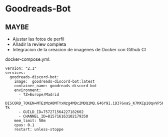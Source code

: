 # Goodreads-Bot

##  MAYBE
- Ajustar las fotos de perfil
- Añadir la review completa
- Integracion de la creacion de imagenes de Docker con Github CI


docker-compose.yml:

```
version: "2.1"
services:
  goodreads-discord-bot:
    image: 	goodreads-discord-bot:latest	
    container_name: goodreads-discord-bot
    environment:
      - TZ=Europe/Madrid
      - DISCORD_TOKEN=MTEzMzA0MTYxNzg4MDc2MDQ1MQ.G46Y9I.iD37GxaS_K7MXIp20qvVP5FRJggSBnrZmCs-Tk
      - GUILD_ID=757271564227182602
      - CHANNEL_ID=815716163102179350
    mem_limit: 50m
    cpus: 0.1
    restart: unless-stoppe
```
